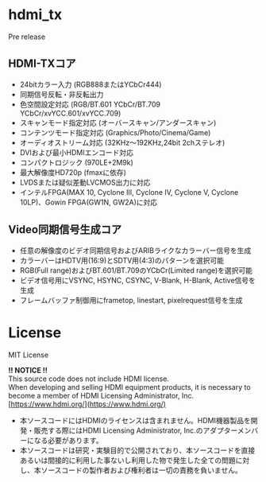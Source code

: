 # hdmi_tx
 Pre release

## HDMI-TXコア
- 24bitカラー入力 (RGB888またはYCbCr444)
- 同期信号反転・非反転出力
- 色空間設定対応 (RGB/BT.601 YCbCr/BT.709 YCbCr/xvYCC.601/xvYCC.709)
- スキャンモード指定対応 (オーバースキャン/アンダースキャン)
- コンテンツモード指定対応 (Graphics/Photo/Cinema/Game)
- オーディオストリーム対応 (32KHz～192KHz,24bit 2chステレオ)
- DVIおよび最小HDMIエンコード対応
- コンパクトロジック (970LE+2M9k)
- 最大解像度HD720p (fmaxに依存)
- LVDSまたは疑似差動LVCMOS出力に対応
- インテルFPGA(MAX 10, Cyclone III, Cyclone IV, Cyclone V, Cyclone 10LP)、Gowin FPGA(GW1N, GW2A)に対応

## Video同期信号生成コア
- 任意の解像度のビデオ同期信号およびARIBライクなカラーバー信号を生成
- カラーバーはHDTV用(16:9)とSDTV用(4:3)のパターンを選択可能
- RGB(Full range)およびBT.601/BT.709のYCbCr(Limited range)を選択可能
- ビデオ信号用にVSYNC, HSYNC, CSYNC, V-Blank, H-Blank, Active信号を生成
- フレームバッファ制御用にframetop, linestart, pixelrequest信号を生成

# License

MIT License

**!! NOTICE !!**  
This source code does not include HDMI license.  
When developing and selling HDMI equipment products, it is necessary to become a member of HDMI Licensing Administrator, Inc.  
[https://www.hdmi.org/](https://www.hdmi.org/)  

- 本ソースコードにはHDMIのライセンスは含まれません。HDMI機器製品を開発・販売する際にはHDMI Licensing Administrator, Inc.のアダプターメンバーになる必要があります。
- 本ソースコードは研究・実験目的で公開されており、本ソースコードを直接あるいは間接的に利用した事ないし利用した物で発生した全ての問題に対し、本ソースコードの製作者および権利者は一切の責務を負いません。
